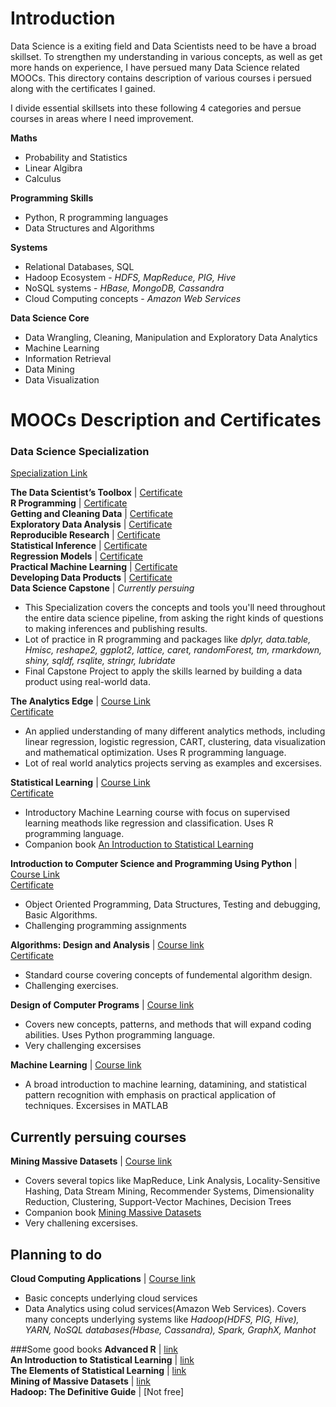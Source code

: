 # Introduction
  
Data Science is a exiting field and Data Scientists need to be have a broad skillset. To strengthen my understanding in various concepts, as well as get more hands on experience, I have persued many Data Science related MOOCs. This directory contains description of various courses i persued along with the certificates I gained. 

I divide essential skillsets into these following 4 categories and persue courses in areas where I need improvement. 

**Maths** 
* Probability and Statistics
* Linear Algibra
* Calculus

**Programming Skills**
* Python, R programming languages
* Data Structures and Algorithms 

**Systems**
* Relational Databases, SQL
* Hadoop Ecosystem - *HDFS, MapReduce, PIG, Hive*
* NoSQL systems - *HBase, MongoDB, Cassandra*
* Cloud Computing concepts - *Amazon Web Services*

**Data Science Core**
* Data Wrangling, Cleaning, Manipulation and Exploratory Data Analytics
* Machine Learning 
* Information Retrieval
* Data Mining
* Data Visualization
  
  
# MOOCs Description and Certificates

### Data Science Specialization  
[Specialization Link](https://www.coursera.org/specializations/jhudatascience)  

**The Data Scientist’s Toolbox** | [Certificate](https://www.coursera.org/account/accomplishments/certificate/9DURCYWWWE)  
**R Programming** | [Certificate](https://www.coursera.org/account/accomplishments/certificate/H5PDBKCCDH)  
**Getting and Cleaning Data** | [Certificate](https://www.coursera.org/account/accomplishments/certificate/TBB978X4AB)  
**Exploratory Data Analysis** | [Certificate](https://www.coursera.org/account/accomplishments/certificate/UTWM77AE6J)  
**Reproducible Research** | [Certificate](https://www.coursera.org/account/accomplishments/certificate/SBN2LEE9UY)  
**Statistical Inference** | [Certificate](https://www.coursera.org/account/accomplishments/certificate/JYH8YU9X3P)  
**Regression Models** | [Certificate](https://www.coursera.org/account/accomplishments/certificate/5N2JZDJCV7)  
**Practical Machine Learning** | [Certificate](https://www.coursera.org/account/accomplishments/certificate/58VDETQY9Z)  
**Developing Data Products** | [Certificate](https://www.coursera.org/account/accomplishments/certificate/N7CXYKXVHE)  
**Data Science Capstone** | *Currently persuing*
  
* This Specialization covers the concepts and tools you'll need throughout the entire data science pipeline, from asking the right kinds of questions to making inferences and publishing results.  
* Lot of practice in R programming and packages like *dplyr, data.table, Hmisc, reshape2, ggplot2, lattice, caret, randomForest, tm, rmarkdown, shiny, sqldf, rsqlite, stringr, lubridate*
* Final Capstone Project to apply the skills learned by building a data product using real-world data.

**The Analytics Edge** | [Course Link](https://www.edx.org/course/analytics-edge-mitx-15-071x-0)  
[Certificate](https://s3.amazonaws.com/verify.edx.org/downloads/1f61d95d6eb74d8e8de6af6b7a82598c/Certificate.pdf)
* An applied understanding of many different analytics methods, including linear regression, logistic regression, CART, clustering, data visualization and mathematical optimization. Uses R programming language.
* Lot of real world analytics projects serving as examples and excersises. 
  
**Statistical Learning** | [Course Link](https://lagunita.stanford.edu/courses/HumanitiesandScience/StatLearning/Winter2015/about)  
[Certificate](https://s3.amazonaws.com/verify.edx.org/downloads/1f61d95d6eb74d8e8de6af6b7a82598c/Certificate.pdf)  
* Introductory Machine Learning course with focus on supervised learning meathods like regression and classification. Uses R programming language.
* Companion book [An Introduction to Statistical Learning](http://www-bcf.usc.edu/~gareth/ISL/)
  
**Introduction to Computer Science and Programming Using Python** | [Course Link](https://www.edx.org/course/introduction-computer-science-mitx-6-00-1x-5)  
[Certificate](https://s3.amazonaws.com/verify.edx.org/downloads/74c1ce8e56174d068844dfba51417eda/Certificate.pdf)  
* Object Oriented Programming, Data Structures, Testing and debugging, Basic Algorithms.
* Challenging programming assignments
  
**Algorithms: Design and Analysis** | [Course link](https://www.coursera.org/course/algo)  
[Certificate](https://www.coursera.org/maestro/api/certificate/get_certificate?course_id=975599)
* Standard course covering concepts of fundemental algorithm design.
* Challenging exercises. 
  
**Design of Computer Programs** | [Course link](https://www.udacity.com/course/design-of-computer-programs--cs212)  
* Covers new concepts, patterns, and methods that will expand coding abilities. Uses Python programming language.
* Very challenging excersises
   
**Machine Learning** | [Course link](https://www.coursera.org/learn/machine-learning)  
* A broad introduction to machine learning, datamining, and statistical pattern recognition with emphasis on practical application of techniques. Excersises in MATLAB
  
## Currently persuing courses 
**Mining Massive Datasets** | [Course link](https://www.coursera.org/course/mmds)  
* Covers several topics like MapReduce, Link Analysis, Locality-Sensitive Hashing, Data Stream Mining, Recommender Systems, Dimensionality Reduction, Clustering, Support-Vector Machines, Decision Trees
* Companion book [Mining Massive Datasets](http://www.mmds.org/)
* Very challening excersises.
  
## Planning to do

**Cloud Computing Applications** | [Course link](https://www.coursera.org/course/cloudapplications)  
* Basic concepts underlying cloud services 
* Data Analytics using colud services(Amazon Web Services). Covers many concepts underlying systems like *Hadoop(HDFS, PIG, Hive), YARN, NoSQL databases(Hbase, Cassandra), Spark, GraphX, Manhot*
  

  
###Some good books
**Advanced R** | [link](http://adv-r.had.co.nz/)  
**An Introduction to Statistical Learning** | [link](http://www-bcf.usc.edu/~gareth/ISL/)  
**The Elements of Statistical Learning** | [link](http://statweb.stanford.edu/~tibs/ElemStatLearn/)  
**Mining of Massive Datasets** | [link](http://www.mmds.org/)  
**Hadoop: The Definitive Guide** | [Not free]
